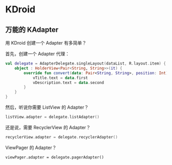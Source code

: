 # KDroid

## 万能的 KAdapter

用 KDroid 创建一个 Adapter 有多简单？

首先，创建一个 Adapter 代理：

```kotlin
val delegate = AdapterDelegate.singleLayout(dataList, R.layout.item) {
    object : HolderView<Pair<String, String>>(it) {
        override fun convert(data: Pair<String, String>, position: Int) {
            vTitle.text = data.first
            vDescription.text = data.second
        }
    }
}
```

然后，听说你需要 ListView 的 Adapter？
```kotlin
listView.adapter = delegate.listAdapter()
```

还是说，需要 RecyclerView 的 Adapter？
```kotlin
recyclerView.adapter = delegate.recyclerAdapter()
```

ViewPager 的 Adapter？
```
viewPager.adapter = delegate.pagerAdapter()
```


